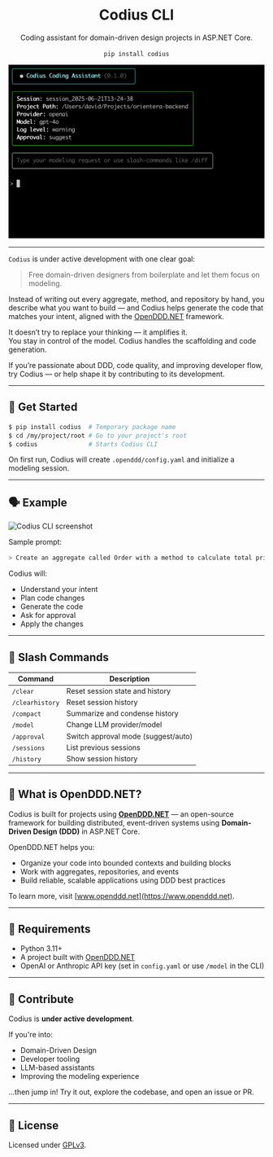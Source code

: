 <h1 align="center">Codius CLI</h1>
<p align="center">
    Coding assistant for domain-driven design projects in ASP.NET Core.
</p>

<p align="center"><code>pip install codius</code></p>

![Codius demo screenshot PNG"](resources/images/screenshot_2.png)

---

`Codius` is under active development with one clear goal:

> Free domain-driven designers from boilerplate and let them focus on modeling.

Instead of writing out every aggregate, method, and repository by hand, you describe what you want to build — and Codius helps generate the code that matches your intent, aligned with the [OpenDDD.NET](https://www.openddd.net) framework.

It doesn’t try to replace your thinking — it amplifies it.  
You stay in control of the model. Codius handles the scaffolding and code generation.

If you’re passionate about DDD, code quality, and improving developer flow, try Codius — or help shape it by contributing to its development.

---

## 🚀 Get Started

```bash
$ pip install codius  # Temporary package name
$ cd /my/project/root # Go to your project's root
$ codius              # Starts Codius CLI
```

On first run, Codius will create `.openddd/config.yaml` and initialize a modeling session.

---

## 🗣 Example

![Codius CLI screenshot](https://github.com/runemalm/openddd-cli/raw/master/resources/images/screenshot.png)

Sample prompt:

```bash
> Create an aggregate called Order with a method to calculate total price.
```

Codius will:

- Understand your intent
- Plan code changes
- Generate the code
- Ask for approval
- Apply the changes

---

## 🧩 Slash Commands

| Command         | Description |
|----------------|-------------|
| `/clear`        | Reset session state and history |
| `/clearhistory` | Reset session history |
| `/compact`      | Summarize and condense history |
| `/model`        | Change LLM provider/model |
| `/approval`     | Switch approval mode (suggest/auto) |
| `/sessions`     | List previous sessions |
| `/history`      | Show session history |

---

## 🧱 What is OpenDDD.NET?

Codius is built for projects using [**OpenDDD.NET**](https://www.openddd.net) — an open-source framework for building distributed, event-driven systems using **Domain-Driven Design (DDD)** in ASP.NET Core.

OpenDDD.NET helps you:

- Organize your code into bounded contexts and building blocks
- Work with aggregates, repositories, and events
- Build reliable, scalable applications using DDD best practices

To learn more, visit [www.openddd.net](https://www.openddd.net).

---

## 🔧 Requirements

- Python 3.11+
- A project built with [OpenDDD.NET](https://github.com/runemalm/OpenDDD.NET)
- OpenAI or Anthropic API key (set in `config.yaml` or use `/model` in the CLI)

---

## 🤝 Contribute

Codius is **under active development**.

If you're into:
- Domain-Driven Design
- Developer tooling
- LLM-based assistants
- Improving the modeling experience

...then jump in! Try it out, explore the codebase, and open an issue or PR.

---

## 📄 License

Licensed under [GPLv3](https://www.gnu.org/licenses/gpl-3.0.html).
